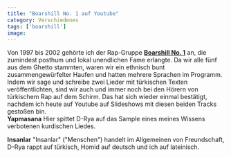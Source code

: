 ```yaml
---
title: "Boarshill No. 1 auf Youtube"
category: Verschiedenes
tags: ['boarshill']
image: 
---
```


Von 1997 bis 2002 gehörte ich der Rap-Gruppe [**Boarshill No. 1**](http://myspace.com/boarshillno1) an, die zumindest posthum und lokal unendlichen Fame erlangte. Da wir alle fünf aus dem Ghetto stammten, waren wir ein ethnisch bunt zusammengewürfelter Haufen und hatten mehrere Sprachen im Programm. Indem wir sage und schreibe zwei Lieder mit türkischen Texten veröffentlichten, sind wir auch und immer noch bei den Hörern von türkischem Rap auf dem Schirm. Das hat sich wieder einmal bestätigt, nachdem ich heute auf Youtube auf Slideshows mit diesen beiden Tracks gestoßen bin.  
**Yapmasana**
Hier spittet D-Rya auf das Sample eines meines Wissens verbotenen kurdischen Liedes.  
  
**Insanlar**
"Insanlar" ("Menschen") handelt im Allgemeinen von Freundschaft, D-Rya rappt auf türkisch, Homid auf deutsch und ich auf lateinisch.  
  
